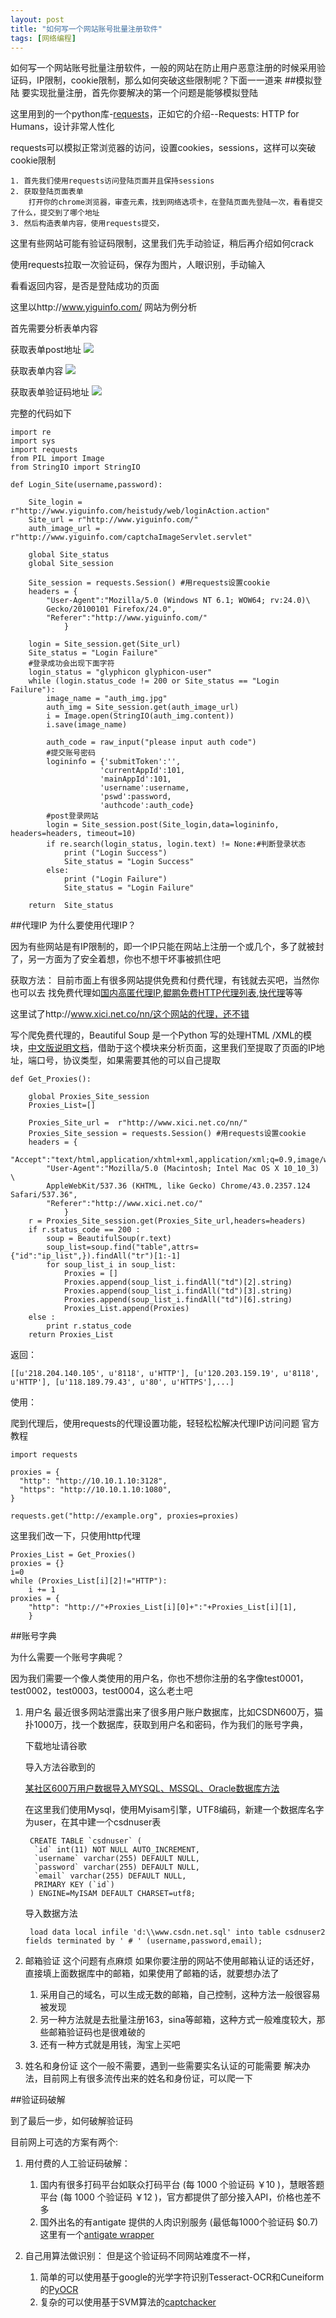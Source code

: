 ```yaml
---
layout: post
title: "如何写一个网站账号批量注册软件"
tags: [网络编程]
---
```

如何写一个网站账号批量注册软件，一般的网站在防止用户恶意注册的时候采用验证码，IP限制，cookie限制，那么如何突破这些限制呢？下面一一道来
##模拟登陆
要实现批量注册，首先你要解决的第一个问题是能够模拟登陆

这里用到的一个python库-[requests](http://docs.python-requests.org/en/latest/)，正如它的介绍--Requests: HTTP for Humans，设计非常人性化

requests可以模拟正常浏览器的访问，设置cookies，sessions，这样可以突破cookie限制

	1. 首先我们使用requests访问登陆页面并且保持sessions
	2. 获取登陆页面表单
		打开你的chrome浏览器，审查元素，找到网络选项卡，在登陆页面先登陆一次，看看提交了什么，提交到了哪个地址
	3. 然后构造表单内容，使用requests提交，

这里有些网站可能有验证码限制，这里我们先手动验证，稍后再介绍如何crack

使用requests拉取一次验证码，保存为图片，人眼识别，手动输入

看看返回内容，是否是登陆成功的页面

这里以http://www.yiguinfo.com/ 网站为例分析

首先需要分析表单内容

获取表单post地址
<img src="/blog/public/images/posts/register/post_url.png" >

获取表单内容
<img src="/blog/public/images/posts/register/form.png" >

获取表单验证码地址
<img src="/blog/public/images/posts/register/auth_img.png" >

完整的代码如下

	import re
	import sys
	import requests
	from PIL import Image
	from StringIO import StringIO	
	
	def Login_Site(username,password):
	
	    Site_login = r"http://www.yiguinfo.com/heistudy/web/loginAction.action"
	    Site_url = r"http://www.yiguinfo.com/"
	    auth_image_url = r"http://www.yiguinfo.com/captchaImageServlet.servlet"
	    
	    global Site_status
	    global Site_session
	    
	    Site_session = requests.Session() #用requests设置cookie
	    headers = {
	        "User-Agent":"Mozilla/5.0 (Windows NT 6.1; WOW64; rv:24.0)\
	        Gecko/20100101 Firefox/24.0",
	        "Referer":"http://www.yiguinfo.com/"
	            }
	
	    login = Site_session.get(Site_url)
	    Site_status = "Login Failure"
	    #登录成功会出现下面字符
	    login_status = "glyphicon glyphicon-user"
	    while (login.status_code != 200 or Site_status == "Login Failure"):
	        image_name = "auth_img.jpg"
	        auth_img = Site_session.get(auth_image_url)
	        i = Image.open(StringIO(auth_img.content))
	        i.save(image_name)
	
	        auth_code = raw_input("please input auth code")
	        #提交账号密码
	        logininfo = {'submitToken':'',
	                    'currentAppId':101,
	                    'mainAppId':101,
	                    'username':username,
	                    'pswd':password,
	                    'authcode':auth_code}
	        #post登录网站
	        login = Site_session.post(Site_login,data=logininfo, headers=headers, timeout=10)
	        if re.search(login_status, login.text) != None:#判断登录状态
	            print ("Login Success")
	            Site_status = "Login Success"
	        else:
	            print ("Login Failure")
	            Site_status = "Login Failure"
	
	    return  Site_status

##代理IP
为什么要使用代理IP？

因为有些网站是有IP限制的，即一个IP只能在网站上注册一个或几个，多了就被封了，另一方面为了安全着想，你也不想干坏事被抓住吧

获取方法：
目前市面上有很多网站提供免费和付费代理，有钱就去买吧，当然你也可以去
找免费代理如[国内高匿代理IP](http://www.xici.net.co/nn/),[鲲鹏免费HTTP代理列表](http://www.site-digger.com/html/articles/20110516/proxieslist.html),[快代理](http://www.kuaidaili.com/free/)等等

这里试了http://www.xici.net.co/nn/这个网站的代理，还不错

写个爬免费代理的，Beautiful Soup 是一个Python 写的处理HTML /XML的模块，[中文版说明文档](http://www.crummy.com/software/BeautifulSoup/bs3/documentation.zh.html)，借助于这个模块来分析页面，这里我们至提取了页面的IP地址，端口号，协议类型，如果需要其他的可以自己提取

	def Get_Proxies():
	
	    global Proxies_Site_session
	    Proxies_List=[]
	
	    Proxies_Site_url =  r"http://www.xici.net.co/nn/"
	    Proxies_Site_session = requests.Session() #用requests设置cookie
	    headers = {
	        "Accept":"text/html,application/xhtml+xml,application/xml;q=0.9,image/webp,*/*;q=0.8",
	        "User-Agent":"Mozilla/5.0 (Macintosh; Intel Mac OS X 10_10_3) \
	        AppleWebKit/537.36 (KHTML, like Gecko) Chrome/43.0.2357.124 Safari/537.36",
	        "Referer":"http://www.xici.net.co/"
	            }
	    r = Proxies_Site_session.get(Proxies_Site_url,headers=headers)
	    if r.status_code == 200 :
	        soup = BeautifulSoup(r.text)
	        soup_list=soup.find("table",attrs={"id":"ip_list",}).findAll("tr")[1:-1]
	        for soup_list_i in soup_list:
	            Proxies = []
	            Proxies.append(soup_list_i.findAll("td")[2].string)
	            Proxies.append(soup_list_i.findAll("td")[3].string)
	            Proxies.append(soup_list_i.findAll("td")[6].string)
	            Proxies_List.append(Proxies)
	    else :
	        print r.status_code
	    return Proxies_List


返回：

	[[u'218.204.140.105', u'8118', u'HTTP'], [u'120.203.159.19', u'8118', u'HTTP'], [u'118.189.79.43', u'80', u'HTTPS'],...]


使用：

爬到代理后，使用requests的代理设置功能，轻轻松松解决代理IP访问问题
官方教程

	import requests
	
	proxies = {
	  "http": "http://10.10.1.10:3128",
	  "https": "http://10.10.1.10:1080",
	}
	
	requests.get("http://example.org", proxies=proxies)

这里我们改一下，只使用http代理

	Proxies_List = Get_Proxies()
    proxies = {}
    i=0
    while (Proxies_List[i][2]!="HTTP"):
        i += 1
    proxies = {
        "http": "http://"+Proxies_List[i][0]+":"+Proxies_List[i][1],
        }


##账号字典

为什么需要一个账号字典呢？

因为我们需要一个像人类使用的用户名，你也不想你注册的名字像test0001，test0002，test0003，test0004，这么老土吧

1. 用户名
	最近很多网站泄露出来了很多用户账户数据库，比如CSDN600万，猫扑1000万，找一个数据库，获取到用户名和密码，作为我们的账号字典，
	
	下载地址请谷歌
	
	导入方法谷歌到的
	
	[某社区600万用户数据导入MYSQL、MSSQL、Oracle数据库方法](http://www.cnblogs.com/xwdreamer/archive/2012/06/08/2541678.html)
	
	在这里我们使用Mysql，使用Myisam引擎，UTF8编码，新建一个数据库名字为user，在其中建一个csdnuser表
	

		CREATE TABLE `csdnuser` (
		 `id` int(11) NOT NULL AUTO_INCREMENT,
		 `username` varchar(255) DEFAULT NULL,
		 `password` varchar(255) DEFAULT NULL,
		 `email` varchar(255) DEFAULT NULL,
		 PRIMARY KEY (`id`)
		) ENGINE=MyISAM DEFAULT CHARSET=utf8;
		
	导入数据方法
	
		load data local infile 'd:\\www.csdn.net.sql' into table csdnuser2 fields terminated by ' # ' (username,password,email);

	
2. 邮箱验证
	这个问题有点麻烦
	如果你要注册的网站不使用邮箱认证的话还好，直接填上面数据库中的邮箱，如果使用了邮箱的话，就要想办法了
	1. 采用自己的域名，可以生成无数的邮箱，自己控制，这种方法一般很容易被发现
	2. 另一种方法就是去批量注册163，sina等邮箱，这种方式一般难度较大，那些邮箱验证码也是很难破的
	3. 还有一种方式就是用钱，淘宝上买吧
3. 姓名和身份证
	这个一般不需要，遇到一些需要实名认证的可能需要
	解决办法，目前网上有很多流传出来的姓名和身份证，可以爬一下
	

##验证码破解

到了最后一步，如何破解验证码

目前网上可选的方案有两个:
	
1. 用付费的人工验证码破解：
	1. 国内有很多打码平台如联众打码平台 (每 1000 个验证码 ￥10 )，慧眼答题平台 (每 1000 个验证码 ￥12 )，官方都提供了部分接入API，价格也差不多
	2. 国外出名的有antigate 提供的人肉识别服务 (最低每1000个验证码 $0.7)这里有一个[antigate wrapper](https://github.com/gotlium/antigate)

2. 自己用算法做识别：
但是这个验证码不同网站难度不一样，
	1. 简单的可以使用基于google的光学字符识别Tesseract-OCR和Cuneiform的[PyOCR](https://github.com/jflesch/pyocr)
	2. 复杂的可以使用基于SVM算法的[captchacker](https://github.com/bratao/captchacker)
		
		

